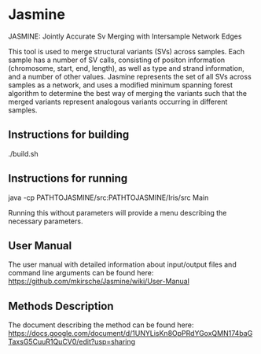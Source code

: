 # Jasmine

JASMINE: Jointly Accurate Sv Merging with Intersample Network Edges

This tool is used to merge structural variants (SVs) across samples.  Each sample has a number of SV calls, consisting of positon information (chromosome, start, end, length), as well as type and strand information, and a number of other values.  Jasmine represents the set of all SVs across samples as a network, and uses a modified minimum spanning forest algorithm to determine the best way of merging the variants such that the merged variants represent analogous variants occurring in different samples.

## Instructions for building

./build.sh

## Instructions for running

java -cp PATHTOJASMINE/src:PATHTOJASMINE/Iris/src Main

Running this without parameters will provide a menu describing the necessary parameters.

## User Manual

The user manual with detailed information about input/output files and command line arguments can be found here: https://github.com/mkirsche/Jasmine/wiki/User-Manual


## Methods Description

The document describing the method can be found here: https://docs.google.com/document/d/1UNYLisKn8OpPRdYGoxQMN174baGTaxsG5CuuR1QuCV0/edit?usp=sharing
